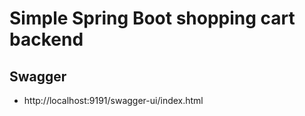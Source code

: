 # Simple Spring Boot shopping cart backend

## Swagger

- http://localhost:9191/swagger-ui/index.html